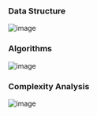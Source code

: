### Data Structure

![image](https://github.com/user-attachments/assets/b1248d59-ebd5-487e-8f32-715647625685)


### Algorithms

![image](https://github.com/user-attachments/assets/079f5618-8028-4c41-8818-cacc1714a221)


### Complexity Analysis

![image](https://github.com/user-attachments/assets/8f252ef4-851c-4ae5-99ae-0cf4847c95b8)
